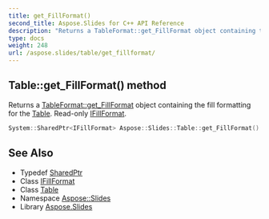 ```yaml
---
title: get_FillFormat()
second_title: Aspose.Slides for C++ API Reference
description: "Returns a TableFormat::get_FillFormat object containing the fill formatting for the Table. Read-only IFillFormat."
type: docs
weight: 248
url: /aspose.slides/table/get_fillformat/
---
```

## Table::get_FillFormat() method


Returns a [TableFormat::get_FillFormat](../../tableformat/get_fillformat/) object containing the fill formatting for the [Table](../). Read-only [IFillFormat](../../ifillformat/).

```cpp
System::SharedPtr<IFillFormat> Aspose::Slides::Table::get_FillFormat() override
```

## See Also

* Typedef [SharedPtr](../../../system/sharedptr/)
* Class [IFillFormat](../../ifillformat/)
* Class [Table](../)
* Namespace [Aspose::Slides](../../)
* Library [Aspose.Slides](../../../)